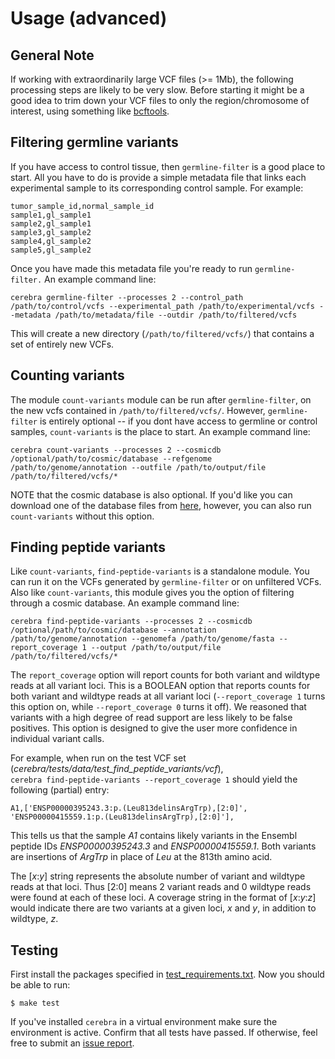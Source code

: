 Usage (advanced)
============

## General Note

If working with extraordinarily large VCF files (>= 1Mb), the following processing steps are likely to be very slow. 
Before starting it might be a good idea to trim down your VCF files to only the region/chromosome of interest, using something like [bcftools](http://samtools.github.io/bcftools/bcftools-man.html#view). 

## Filtering germline variants

If you have access to control tissue, then `germline-filter` is a good place to start. 
All you have to do is provide a simple metadata file that links each experimental sample to its corresponding control sample. 
For example: 
```
tumor_sample_id,normal_sample_id
sample1,gl_sample1
sample2,gl_sample1
sample3,gl_sample2
sample4,gl_sample2
sample5,gl_sample2
```
Once you have made this metadata file you're ready to run `germline-filter.` 
An example command line:   
```
cerebra germline-filter --processes 2 --control_path /path/to/control/vcfs --experimental_path /path/to/experimental/vcfs --metadata /path/to/metadata/file --outdir /path/to/filtered/vcfs
```

This will create a new directory (`/path/to/filtered/vcfs/`) that contains a set of entirely new VCFs. 

## Counting variants 

The module `count-variants` module can be run after `germline-filter`, on the new vcfs contained in `/path/to/filtered/vcfs/`.
However, `germline-filter` is entirely optional -- if you dont have access to germline or control samples, `count-variants` is the place to start. 
An example command line:   
```
cerebra count-variants --processes 2 --cosmicdb /optional/path/to/cosmic/database --refgenome /path/to/genome/annotation --outfile /path/to/output/file /path/to/filtered/vcfs/*
```

NOTE that the cosmic database is also optional. If you'd like you can download one of the database files from [here](https://cancer.sanger.ac.uk/cosmic/download), however, you can also run `count-variants` without this option. 

## Finding peptide variants

Like `count-variants`, `find-peptide-variants` is a standalone module. 
You can run it on the VCFs generated by `germline-filter` or on unfiltered VCFs. 
Also like `count-variants`, this module gives you the option of filtering through a cosmic database. 
An example command line:   
```
cerebra find-peptide-variants --processes 2 --cosmicdb /optional/path/to/cosmic/database --annotation /path/to/genome/annotation --genomefa /path/to/genome/fasta --report_coverage 1 --output /path/to/output/file /path/to/filtered/vcfs/*
```

The `report_coverage` option will report counts for both variant and wildtype reads at all variant loci.
This is a BOOLEAN option that reports counts for both variant and wildtype reads at all variant loci
(`--report_coverage 1` turns this option on, while `--report_coverage 0` turns it off). 
We reasoned that variants with a high degree of read support are less likely to be false positives. 
This option is designed to give the user more confidence in individual variant calls.

For example, when run on the test VCF set (_cerebra/tests/data/test_find_peptide_variants/vcf_),    
`cerebra find-peptide-variants --report_coverage 1` should yield the following (partial) entry:

```
A1,['ENSP00000395243.3:p.(Leu813delinsArgTrp),[2:0]', 'ENSP00000415559.1:p.(Leu813delinsArgTrp),[2:0]'],
```
This tells us that the sample _A1_ contains likely variants in the Ensembl peptide IDs _ENSP00000395243.3_ and _ENSP00000415559.1_. 
Both variants are insertions of _ArgTrp_ in place of _Leu_ at the 813th amino acid.

The [_x_:_y_] string represents the absolute number of variant and wildtype reads at that loci. 
Thus [2:0] means 2 variant reads and 0 wildtype reads were found at each of these loci. 
A coverage string in the format of [_x_:_y_:_z_] would indicate there are two variants at a given loci, _x_ and _y_, in addition to wildtype, _z_. 

## Testing

First install the packages specified in [test_requirements.txt](https://github.com/czbiohub/cerebra/blob/messing-w-docs/test_requirements.txt). 
Now you should be able to run:

` $ make test `

If you've installed `cerebra` in a virtual environment make sure the environment is active. 
Confirm that all tests have passed.
If otherwise, feel free to submit an [issue report](https://github.com/czbiohub/cerebra/blob/master/docs/CONTRIBUTING.md). 
